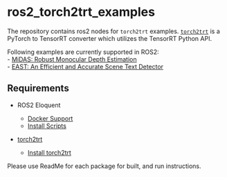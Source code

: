 # ros2_torch2trt_examples

The repository contains ros2 nodes for ```torch2trt``` examples.
[```torch2trt```](https://github.com/NVIDIA-AI-IOT/torch2trt) is a PyTorch to TensorRT converter which utilizes the TensorRT Python API.

Following examples are currently supported in ROS2:<br/>
	- [MiDAS: Robust Monocular Depth Estimation](https://github.com/intel-isl/MiDaS)<br/>
	- [EAST: An Efficient and Accurate Scene Text Detector](https://github.com/SakuraRiven/EAST)<br/>

## Requirements
- ROS2 Eloquent <br/>
    - [Docker Support](https://github.com/NVIDIA-AI-IOT/ros2_jetson/tree/main/docker)<br/>
    - [Install Scripts](https://github.com/NVIDIA-AI-IOT/ros2_jetson/tree/main/scripts)<br/>

- [torch2trt](https://github.com/NVIDIA-AI-IOT/torch2trt)
    - [Install torch2trt](https://github.com/NVIDIA-AI-IOT/torch2trt#option-2---with-plugins-experimental)

Please use ReadMe for each package for built, and run instructions.